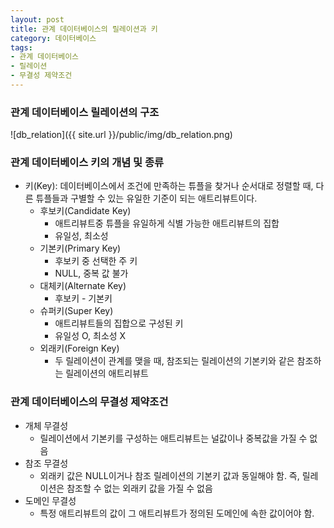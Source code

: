```yaml
---
layout: post
title: 관계 데이터베이스의 릴레이션과 키
category: 데이터베이스
tags:
- 관계 데이터베이스
- 릴레이션
- 무결성 제약조건
---
```


### 관계 데이터베이스 릴레이션의 구조
![db_relation]({{ site.url }}/public/img/db_relation.png)

### 관계 데이터베이스 키의 개념 및 종류

* 키(Key): 데이터베이스에서 조건에 만족하는 튜플을 찾거나 순서대로 정렬할 때, 다른 튜플들과 구별할 수 있는 유일한 기준이 되는 애트리뷰트이다.
  * 후보키(Candidate Key)
    * 애트리뷰트중 튜플을 유일하게 식별 가능한 애트리뷰트의 집합
    * 유일성, 최소성
  * 기본키(Primary Key)
    * 후보키 중 선택한 주 키
    * NULL, 중복 값 불가
  * 대체키(Alternate Key)
    * 후보키 - 기본키
  * 슈퍼키(Super Key)
    * 애트리뷰트들의 집합으로 구성된 키
    * 유일성 O, 최소성 X
  * 외래키(Foreign Key)
    * 두 릴레이션이 관계를 맺을 때, 참조되는 릴레이션의 기본키와 같은 참조하는 릴레이션의 애트리뷰트

### 관계 데이터베이스의 무결성 제약조건
* 개체 무결성
  * 릴레이션에서 기본키를 구성하는 애트리뷰트는 널값이나 중복값을 가질 수 없음
* 참조 무결성
  * 외래키 값은 NULL이거나 참조 릴레이션의 기본키 값과 동일해야 함. 즉, 릴레이션은 참조할 수 없는 외래키 값을 가질 수 없음
* 도메인 무결성
  * 특정 애트리뷰트의 값이 그 애트리뷰트가 정의된 도메인에 속한 값이어야 함.
